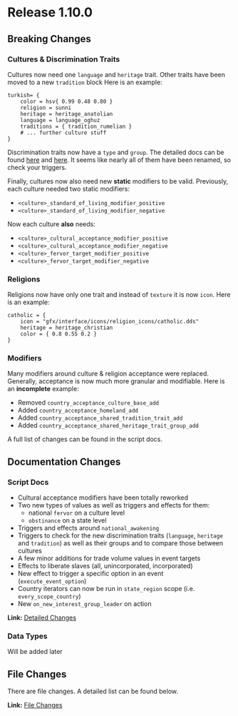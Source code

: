 # Release 1.10.0
## Breaking Changes
### Cultures & Discrimination Traits
Cultures now need one `language` and `heritage` trait. Other traits have been moved to a new `tradition` block Here is an example:
```
turkish= {
    color = hsv{ 0.99 0.48 0.80 }
    religion = sunni
    heritage = heritage_anatolian
    language = language_oghuz
    traditions = { tradition_rumelian }
    # ... further culture stuff
}
```
Discrimination traits now have a `type` and `group`. The detailed docs can be found [here](./docs/discrimination_traits.md) and [here](./docs/discrimination_trait_groups.md).
It seems like nearly all of them have been renamed, so check your triggers.

Finally, cultures now also need new **static** modifiers to be valid.
Previously, each culture needed two static modifiers:
- `<culture>_standard_of_living_modifier_positive`
- `<culture>_standard_of_living_modifier_negative`

Now each culture **also** needs:
- `<culture>_cultural_acceptance_modifier_positive`
- `<culture>_cultural_acceptance_modifier_negative`
- `<culture>_fervor_target_modifier_positive`
- `<culture>_fervor_target_modifier_negative`
### Religions
Religions now have only one trait and instead of `texture` it is now `icon`. Here is an example:
```
catholic = {
	icon = "gfx/interface/icons/religion_icons/catholic.dds"
	heritage = heritage_christian
	color = { 0.8 0.55 0.2 }
}
```
### Modifiers
Many modifiers around culture & religion acceptance were replaced. Generally, acceptance is now much more granular and modifiable.
Here is an **incomplete** example:
- Removed `country_acceptance_culture_base_add`
- Added `country_acceptance_homeland_add`
- Added `country_acceptance_shared_tradition_trait_add`
- Added `country_acceptance_shared_heritage_trait_group_add`

A full list of changes can be found in the script docs.
## Documentation Changes
### Script Docs
- Cultural acceptance modifiers have been totally reworked
- Two new types of values as well as triggers and effects for them:
  - national `fervor` on a culture level
  - `obstinance` on a state level
- Triggers and effects around `national_awakening`
- Triggers to check for the new discrimination traits (`language`, `heritage` and `tradition`) as well as their groups and to compare those between cultures
- A few minor additions for trade volume values in event targets
- Effects to liberate slaves (all, unincorporated, incorporated)
- New effect to trigger a specific option in an event (`execute_event_option`)
- Country iterators can now be run in `state_region` scope (i.e. `every_scope_country`)
- New `on_new_interest_group_leader` on action

**Link:** [Detailed Changes](./changes_script_docs.md)
### Data Types
Will be added later

## File Changes
There are file changes.
A detailed list can be found below.

**Link:** [File Changes](./changes_files.md)